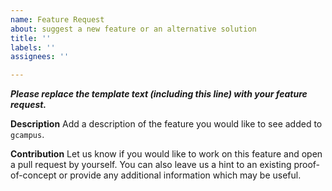 ```yaml
---
name: Feature Request
about: suggest a new feature or an alternative solution
title: ''
labels: ''
assignees: ''

---
```


**_Please replace the template text (including this line) with your feature request._**

**Description**
Add a description of the feature you would like to see added to `gcampus`. 

**Contribution**
Let us know if you would like to work on this feature and open a pull request by yourself. You can also leave us a hint to an existing proof-of-concept or provide any additional information which may be useful.
